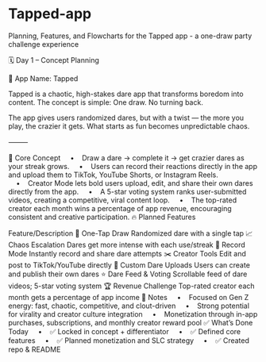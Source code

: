 # Tapped-app
Planning, Features, and Flowcharts for the Tapped app - a one-draw party challenge experience

🗓️ Day 1 – Concept Planning

🎯 App Name: Tapped

Tapped is a chaotic, high-stakes dare app that transforms boredom into content. The concept is simple:
One draw. No turning back.

The app gives users randomized dares, but with a twist — the more you play, the crazier it gets.
What starts as fun becomes unpredictable chaos.

⸻

🧩 Core Concept
    •    Draw a dare → complete it → get crazier dares as your streak grows.
    •    Users can record their reactions directly in the app and upload them to TikTok, YouTube Shorts, or Instagram Reels.
    •    Creator Mode lets bold users upload, edit, and share their own dares directly from the app.
    •    A 5-star voting system ranks user-submitted videos, creating a competitive, viral content loop.
    •    The top-rated creator each month wins a percentage of app revenue, encouraging consistent and creative participation.
🔥 Planned Features

Feature/Description
🎲 One-Tap Draw
Randomized dare with a single tap
📈 Chaos Escalation
Dares get more intense with each use/streak
🎥 Record Mode
Instantly record and share dare attempts
✂️ Creator Tools
Edit and post to TikTok/YouTube directly
🧠 Custom Dare Uploads
Users can create and publish their own dares
⭐ Dare Feed & Voting
Scrollable feed of dare videos; 5-star voting system
🏆 Revenue Challenge
Top-rated creator each month gets a percentage of app income
🧠 Notes
    •    Focused on Gen Z energy: fast, chaotic, competitive, and clout-driven
    •    Strong potential for virality and creator culture integration
    •    Monetization through in-app purchases, subscriptions, and monthly creator reward pool
✅ What’s Done Today
    •    ✅ Locked in concept + differentiator
    •    ✅ Defined core features
    •    ✅ Planned monetization and SLC strategy
    •    ✅ Created repo & README
